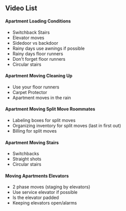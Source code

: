 ## Video List
#### Apartment Loading Conditions
* Switchback Stairs
* Elevator moves
*  Sidedoor vs backdoor
*  Rainy days use awnings if possible
*  Rainy days floor runners
*  Don't forget floor runners
*  Circular stairs

#### Apartment Moving Cleaning Up
* Use your floor runners
* Carpet Protector
* Apartment moves in the rain

#### Apartment Moving Split Move Roommates
* Labeling boxes for split moves
* Organizing inventory for split moves (last in first out)
* Billing for split moves

#### Apartment Moving Stairs
* Switchbacks
* Straight shots
* Circular stairs

#### Moving Apartments Elevators
* 2 phase moves (staging by elevators)
* Use service elevator if possible
* Is the elevator padded
* Keeping elevators open/alarms